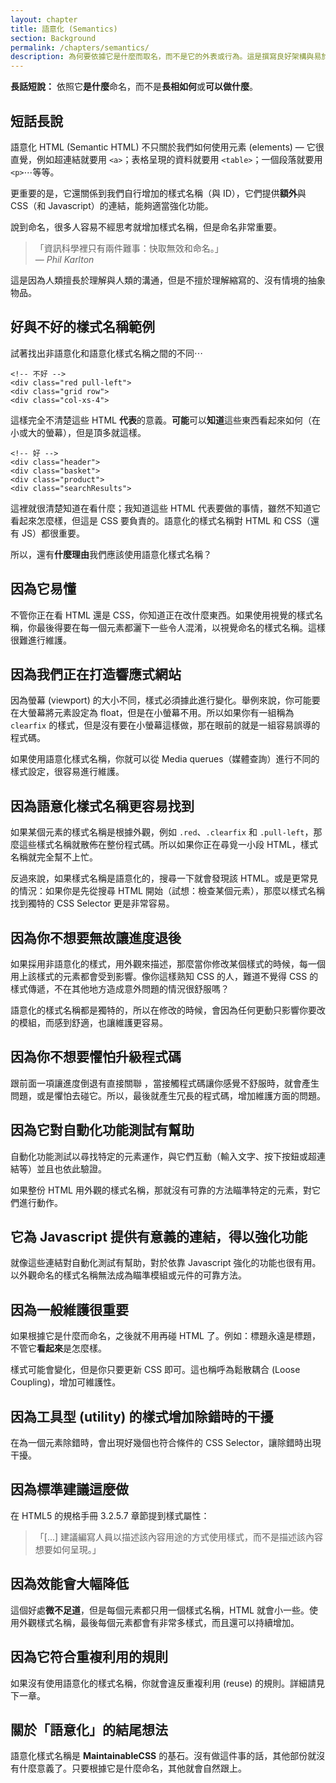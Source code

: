 ```yaml
---
layout: chapter
title: 語意化 (Semantics)
section: Background
permalink: /chapters/semantics/
description: 為何要依據它是什麼而取名，而不是它的外表或行為。這是撰寫良好架構與易於維護 CSS 程式碼的基礎。
---
```


**長話短說：** 依照它**是什麼**命名，而不是**長相如何**或**可以做什麼**。 

## 短話長說

語意化 HTML (Semantic HTML) 不只關於我們如何使用元素 (elements) — 它很直覺，例如超連結就要用 `<a>`；表格呈現的資料就要用 `<table>`；一個段落就要用 `<p>`⋯等等。

更重要的是，它還關係到我們自行增加的樣式名稱（與 ID），它們提供**額外**與 CSS（和 Javascript）的連結，能夠適當強化功能。

說到命名，很多人容易不經思考就增加樣式名稱，但是命名非常重要。

> 「資訊科學裡只有兩件難事：快取無效和命名。」
<br>&mdash; <cite>Phil Karlton</cite>

這是因為人類擅長於理解與人類的溝通，但是不擅於理解縮寫的、沒有情境的抽象物品。

## 好與不好的樣式名稱範例

試著找出非語意化和語意化樣式名稱之間的不同⋯

	<!-- 不好 -->
	<div class="red pull-left">
	<div class="grid row">
	<div class="col-xs-4">

這樣完全不清楚這些 HTML **代表**的意義。**可能**可以**知道**這些東西看起來如何（在小或大的螢幕），但是頂多就這樣。

	<!-- 好 -->
	<div class="header">
	<div class="basket">
	<div class="product">
	<div class="searchResults">

這裡就很清楚知道在看什麼；我知道這些 HTML 代表要做的事情，雖然不知道它看起來怎麼樣，但這是 CSS 要負責的。語意化的樣式名稱對 HTML 和 CSS（還有 JS）都很重要。

所以，還有**什麼理由**我們應該使用語意化樣式名稱？

## 因為它易懂

不管你正在看 HTML 還是 CSS，你知道正在改什麼東西。如果使用視覺的樣式名稱，你最後得要在每一個元素都灑下一些令人混淆，以視覺命名的樣式名稱。這樣很難進行維護。

## 因為我們正在打造響應式網站

因為螢幕 (viewport) 的大小不同，樣式必須據此進行變化。舉例來說，你可能要在大螢幕將元素設定為 float，但是在小螢幕不用。所以如果你有一組稱為 `clearfix` 的樣式，但是沒有要在小螢幕這樣做，那在眼前的就是一組容易誤導的程式碼。

如果使用語意化樣式名稱，你就可以從 Media querues（媒體查詢）進行不同的樣式設定，很容易進行維護。

## 因為語意化樣式名稱更容易找到

如果某個元素的樣式名稱是根據外觀，例如 `.red`、`.clearfix` 和 `.pull-left`，那麼這些樣式名稱就散佈在整份程式碼。所以如果你正在尋覓一小段 HTML，樣式名稱就完全幫不上忙。

反過來說，如果樣式名稱是語意化的，搜尋一下就會發現該 HTML。或是更常見的情況：如果你是先從搜尋 HTML 開始（試想：檢查某個元素），那麼以樣式名稱找到獨特的 CSS Selector 更是非常容易。

## 因為你不想要無故讓進度退後

如果採用非語意化的樣式，用外觀來描述，那麼當你修改某個樣式的時候，每一個用上該樣式的元素都會受到影響。像你這樣熟知 CSS 的人，難道不覺得 CSS 的樣式傳遞，不在其他地方造成意外問題的情況很舒服嗎？

語意化的樣式名稱都是獨特的，所以在修改的時候，會因為任何更動只影響你要改的模組，而感到舒適，也讓維護更容易。

## 因為你不想要懼怕升級程式碼

跟前面一項讓進度倒退有直接關聯 ，當接觸程式碼讓你感覺不舒服時，就會產生問題，或是懼怕去碰它。所以，最後就產生冗長的程式碼，增加維護方面的問題。

## 因為它對自動化功能測試有幫助

自動化功能測試以尋找特定的元素運作，與它們互動（輸入文字、按下按鈕或超連結等）並且也依此驗證。

如果整份 HTML 用外觀的樣式名稱，那就沒有可靠的方法瞄準特定的元素，對它們進行動作。

## 它為 Javascript 提供有意義的連結，得以強化功能

就像這些連結對自動化測試有幫助，對於依靠 Javascript 強化的功能也很有用。以外觀命名的樣式名稱無法成為瞄準模組或元件的可靠方法。

## 因為一般維護很重要

如果根據它是什麼而命名，之後就不用再碰 HTML 了。例如：標題永遠是標題，不管它**看起來**是怎麼樣。

樣式可能會變化，但是你只要更新 CSS 即可。這也稱呼為鬆散耦合 (Loose Coupling)，增加可維護性。

## 因為工具型 (utility) 的樣式增加除錯時的干擾

在為一個元素除錯時，會出現好幾個也符合條件的 CSS Selector，讓除錯時出現干擾。

## 因為標準建議這麼做

在 HTML5 的規格手冊 3.2.5.7 章節提到樣式屬性：

> 「[...] 建議編寫人員以描述該內容用途的方式使用樣式，而不是描述該內容想要如何呈現。」

## 因為效能會大幅降低

這個好處**微不足道**，但是每個元素都只用一個樣式名稱，HTML 就會小一些。使用外觀樣式名稱，最後每個元素都會有非常多樣式，而且還可以持續增加。

## 因為它符合重複利用的規則

如果沒有使用語意化的樣式名稱，你就會違反重複利用 (reuse) 的規則。詳細請見下一章。

<!--## Why? Because visual class names might declare the same property!

It's likely that several different utility classes could refer to the same property meaning order matters and performance degrades.

Think of an example of this.
-->
## 關於「語意化」的結尾想法

語意化樣式名稱是 **MaintainableCSS** 的基石。沒有做這件事的話，其他部份就沒有什麼意義了。只要根據它是什麼命名，其他就會自然跟上。
